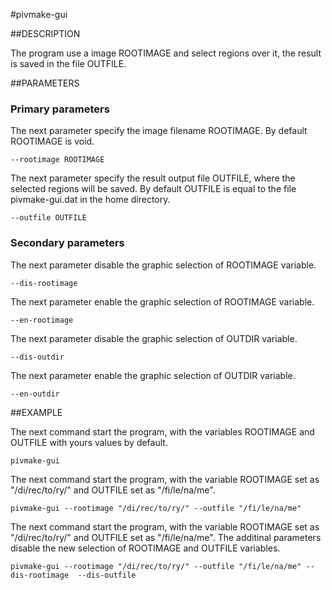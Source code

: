 #pivmake-gui

##DESCRIPTION

The program use a image ROOTIMAGE and select regions over it, the result is saved in the file OUTFILE.

##PARAMETERS

### Primary parameters

The next parameter specify the image filename ROOTIMAGE. By default ROOTIMAGE is void.

    --rootimage ROOTIMAGE


The next parameter specify the result output file OUTFILE, where the selected regions will be saved. By default OUTFILE is equal to the file pivmake-gui.dat in the home directory.

    --outfile OUTFILE

### Secondary parameters

The next parameter disable the graphic selection of ROOTIMAGE variable.

    --dis-rootimage

The next parameter enable the graphic selection of ROOTIMAGE variable.

    --en-rootimage
    
The next parameter disable the graphic selection of OUTDIR variable.

    --dis-outdir

The next parameter enable the graphic selection of OUTDIR variable.

    --en-outdir

##EXAMPLE

The next command start the program, with the variables ROOTIMAGE and OUTFILE with yours values by default.

	pivmake-gui 


The next command start the program, with the variable ROOTIMAGE set as "/di/rec/to/ry/" and OUTFILE set as "/fi/le/na/me".

	pivmake-gui --rootimage "/di/rec/to/ry/" --outfile "/fi/le/na/me" 

The next command start the program, with the variable ROOTIMAGE set as "/di/rec/to/ry/" and OUTFILE set as "/fi/le/na/me". The additinal parameters disable the new selection of ROOTIMAGE and OUTFILE variables.

	pivmake-gui --rootimage "/di/rec/to/ry/" --outfile "/fi/le/na/me" --dis-rootimage  --dis-outfile
